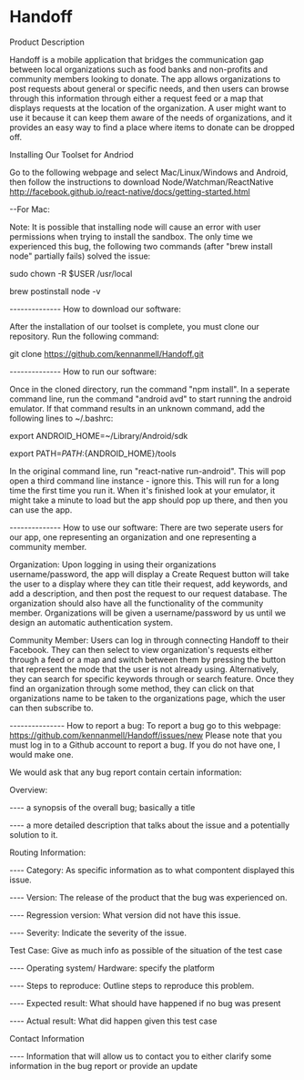 # Handoff

Product Description

Handoff is a mobile application that bridges the communication gap between local organizations such as food banks and non-profits and community members looking to donate. The app allows organizations to post requests about general or specific needs, and then users can browse through this information through either a request feed or a map that displays requests at the location of the organization. A user might want to use it because it can keep them aware of the needs of organizations, and it provides an easy way to find a place where items to donate can be dropped off.

Installing Our Toolset for Andriod

Go to the following webpage and select Mac/Linux/Windows and Android, then follow the instructions to download Node/Watchman/ReactNative
http://facebook.github.io/react-native/docs/getting-started.html

--For Mac:

Note: It is possible that installing node will cause an error with user permissions when trying to install the sandbox. The only time we experienced this bug, the following two commands (after "brew install node" partially fails) solved the issue:

sudo chown -R $USER /usr/local

brew postinstall node -v

-------------- How to download our software:

After the installation of our toolset is complete, you must clone our repository. Run the following command:

git clone https://github.com/kennanmell/Handoff.git

-------------- How to run our software:

Once in the cloned directory, run the command "npm install". In a seperate command line, run the command "android avd" to start running the android emulator. If that command results in an unknown command, add the following lines to ~/.bashrc: 

export ANDROID_HOME=~/Library/Android/sdk

export PATH=${PATH}:${ANDROID_HOME}/tools

In the original command line, run "react-native run-android". This will pop open a third command line instance - ignore this. This will run for a long time the first time you run it. When it's finished look at your emulator, it might take a minute to load but the app should pop up there, and then you can use the app.

-------------- How to use our software:
There are two seperate users for our app, one representing an organization and one representing a community member.

Organization: Upon logging in using their organizations username/password, the app will display a Create Request button will take the user to a display where they can title their request, add keywords, and add a description, and then post the request to our request database. The organization should also have all the functionality of the community member. Organizations will be given a username/password by us until we design an automatic authentication system.

Community Member: Users can log in through connecting Handoff to their Facebook. They can then select to view organization's requests either through a feed or a map and switch between them by pressing the button that represent the mode that the user is not already using. Alternatively, they can search for specific keywords through or search feature. Once they find an organization through some method, they can click on that organizations name to be taken to the organizations page, which the user can then subscribe to.

--------------- How to report a bug:
To report a bug go to this webpage: https://github.com/kennanmell/Handoff/issues/new
Please note that you must log in to a Github account to report a bug. If you do not have one, I would make one.

We would ask that any bug report contain certain information:

Overview: 

---- a synopsis of the overall bug; basically a title

---- a more detailed description that talks about the issue and a potentially solution to it.

Routing Information:

---- Category: As specific information as to what compontent displayed this issue.

---- Version: The release of the product that the bug was experienced on.

---- Regression version: What version did not have this issue.

---- Severity: Indicate the severity of the issue.

Test Case: Give as much info as possible of the situation of the test case

---- Operating system/ Hardware: specify the platform

---- Steps to reproduce: Outline steps to reproduce this problem.

---- Expected result: What should have happened if no bug was present

---- Actual result: What did happen given this test case

Contact Information

---- Information that will allow us to contact you to either clarify some information in the bug report or provide an update
